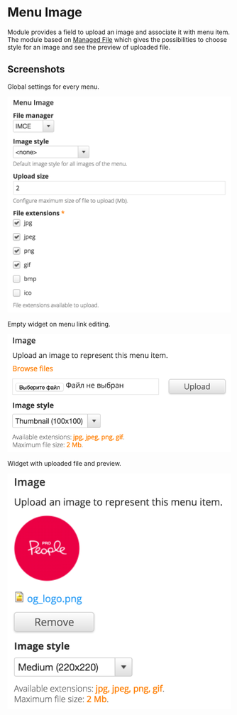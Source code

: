 # Menu Image

Module provides a field to upload an image and associate it with menu item. The module based on [Managed File](https://drupal.org/project/managed_file) which gives the possibilities to choose style for an image and see the preview of uploaded file.

## Screenshots

Global settings for every menu.

![Menu settings](screenshots/menu-settings.png)

Empty widget on menu link editing.

![Empty widget](screenshots/empty.png)

Widget with uploaded file and preview.

![File uploaded](screenshots/attached.png)
